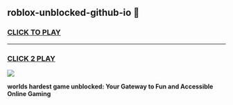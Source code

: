 
## roblox-unblocked-github-io 👋
<h3>
<a href="https://premium.freeplayer.one?title=roblox-unblocked-github-io&ref=14F">CLICK TO PLAY</a></h3>
<hr>

<h3>
<a href="https://premium.freeplayer.one?title=roblox-unblocked-github-io&ref=14F">CLICK 2 PLAY</a>
  
</h3>

<a href="https://premium.freeplayer.one?title=roblox-unblocked-github-io&ref=12F/"><img src="https://clearcache.store/games.png"></a>


**worlds hardest game unblocked: Your Gateway to Fun and Accessible Online Gaming**
